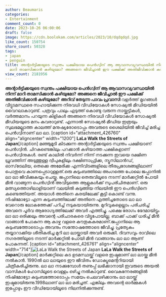 ```yaml
---
author: Beaumaris
categories:
- Entertainment
comment_count: 0
date: 2023-10-26 06:00:06
draft: false
image: https://cdn.boolokam.com/articles/2023/10/dqdqdqd.jpg
like_count: 150754
share_count: 50328
tags:
- japan
- penguin
title: അന്റാര്‍ട്ടിക്കയുടെ സ്വന്തം പക്ഷിയായ പെന്‍ഗ്വിന് ആ ആവാസവ്യവസ്ഥയില്‍ നിന്ന്
  മാറി താമസിക്കാന്‍ കഴിയുമോ? അങ്ങനെ ജീവിച്ചാല്‍ ഈ പക്ഷിക്ക് അതിജീവിക്കാന്‍ കഴിയുമോ?
view_count: 2181956
---
```


**അന്റാര്‍ട്ടിക്കയുടെ സ്വന്തം പക്ഷിയായ പെന്‍ഗ്വിന് ആ ആവാസവ്യവസ്ഥയില്‍ നിന്ന് മാറി താമസിക്കാന്‍ കഴിയുമോ? അങ്ങനെ ജീവിച്ചാല്‍ ഈ പക്ഷിക്ക് അതിജീവിക്കാന്‍ കഴിയുമോ?** **അറിവ് തേടുന്ന പാവം പ്രവാസി** വളര്‍ത്ത് മൃഗങ്ങള്‍ വീട്ടുടമസ്ഥരെ സഹായിക്കുന്ന നിരവധി വീഡിയോകള്‍ സോഷ്യല്‍ മീഡിയയില്‍ വൈറലാകാറുണ്ട്. പത്രവും പാലും എടുത്ത് കൊണ്ടു വരുന്ന നായ്ക്കുട്ടികള്‍, വര്‍ത്തമാനം പറയുന്ന കിളികള്‍ അങ്ങനെ നിരവധി വീഡിയോകള്‍ സോഷ്യല്‍ മീഡിയയുടെ മനം കവരാറുണ്ട്. എന്നാല്‍ സോഷ്യല്‍ മീഡിയ ഇത്രയും സുലഭമല്ലാത്ത കാലത്ത് മനുഷ്യരോടൊപ്പം അവരുടെ ശൈലിയില്‍ ജീവിച്ച് മരിച്ച പെന്‍ഗ്വിനാണ് ലാ ലാ. [caption id="attachment_426760" align="aligncenter" width="1200"] **LaLa Walk the Streets of Japan**[/caption] മഞ്ഞുമൂടി കിടക്കുന്ന അന്റാര്‍ട്ടിക്കയുടെ സ്വന്തം പക്ഷിയാണ് പെന്‍ഗ്വിന്‍. ചിറകുണ്ടെങ്കിലും പറക്കാന്‍ കഴിയാത്ത പക്ഷികളാണ് പെന്‍ഗ്വിനുകള്‍. രണ്ട് കാലില്‍ നിവര്‍ന്ന് നിന്ന് നടക്കുന്ന ഇവയെ ദക്ഷിണ ധ്രുവത്തിന് അടുത്തുള്ള ദ്വീപുകളിലും ദക്ഷിണാഫ്രിക്ക, ന്യൂസിലാന്‍ഡ്, ഓസ്‌ട്രേലിയ, തെക്കെ അമേരിക്ക എന്നിവിടങ്ങളിലെ തീരപ്രദേശങ്ങളിലാണ് പൊതുവെ കാണപ്പെടാറുള്ളത്.ഒരു കുടുംബത്തിലെ അംഗത്തെ പോലെ ജപ്പാനില്‍ ലാ ലാ ജീവിക്കുകയും ചെയ്തു. ജപ്പാനിലെ തെരുവിലൂടെ നടന്ന് മാര്‍ക്കറ്റില്‍ പോയി മീന്‍ വാങ്ങുന്ന പെന്‍ഗ്വിന്‍ അവിടുത്തെ ആളുകള്‍ക്ക് സുപരിചിതമാണ്. ഒരു മത്സ്യത്തൊഴിലാളിയാണ് വലയില്‍ കുടുങ്ങിയ നിലയില്‍ ഈ പെന്‍ഗ്വിനെ കണ്ടെത്തിയത്. അയാള്‍ അതിനെ കരയിലേക്ക് കൂട്ടി കൊണ്ട് വന്നു. നിഷിമോട്ടോ എന്ന കുടുംബത്തിലേക്ക് അതിനെ എത്തിച്ചതോടെ ലാ ലാ വേറൊരു ലോകത്തേക്ക് പറിച്ച് നടുകയായിരുന്നു. മുറിവുകളെല്ലാം പരിചരിച്ച് അവനെ പൂര്‍വ ആരോഗ്യത്തിലേക്ക് അവര്‍ എത്തിച്ചു. പക്ഷെ രോഗം ഭേദമായിട്ടും ലാ ലാ ഒരിക്കലും അവന്റെ പരിചാരകരെ വിട്ടുപോയില്ല. ബാക്ക് പാക്ക് ധരിച്ച് മീന്‍ വാങ്ങാന്‍ പോകുന്ന ആ കാഴ്ച വളരെ കൗതുകകരമാണ്.ജപ്പാനിലെ ആ കുടുംബത്തോടൊപ്പം അവനും സന്തോഷത്തോടെ ജീവിച്ചു. പ്രത്യേകം തയ്യാറാക്കിയ ശീതികരിച്ച മുറി ലാ ലായ്ക്കായി അവര്‍ ഒരുക്കി. ദിവസവും രാവിലെ നഗരത്തിലൂടെ നടന്ന് മാര്‍ക്കറ്റില്‍ പോയി മീന്‍ വാങ്ങാനും ലാ ലാ ആണ് പോകുന്നത്. [caption id="attachment_426761" align="aligncenter" width="714"]![LaLa Walk the Streets of Japan](https://cdn.boolokam.com/articles/2023/10/dqdqdqd.jpg) **LaLa Walk the Streets of Japan**[/caption] മാര്‍ക്കറ്റിലെ കട ഉടമസ്ഥയ്ക്ക് വളരെ ഇഷ്ടമാണ് ലാ ലായ്ക്ക മീന്‍ നല്‍കാന്‍. 1990ല്‍ ലാ ലായുടെ ഈ ജീവിതം ഡോക്യുമെന്ററിയായി ചിത്രീകരിച്ചിരുന്നു. ലാ ലാ നടക്കുമ്പോള്‍ തണുപ്പ് ലഭിക്കാനായി ഇവരുടെ അയല്‍ വാസികള്‍ ഹോസിലൂടെ വെള്ളം ഒഴിച്ചു നല്‍കാറുണ്ട്. വൈകുന്നേരങ്ങളില്‍ നിഷിമോട്ടോ കുടുംബത്തോടൊപ്പം സമയം ചെലവഴിക്കാനും ലാ ലായ്ക്ക് ഇഷ്ടമായിരുന്നു.1998ലാണ് ലാ ലാ മരിച്ചത്. എങ്കിലും അവന്റെ ഓര്‍മ്മകള്‍ ഇപ്പോഴും ഈ വീഡിയോയിലൂടെ നിലനില്‍ക്കുന്നുണ്ട്.